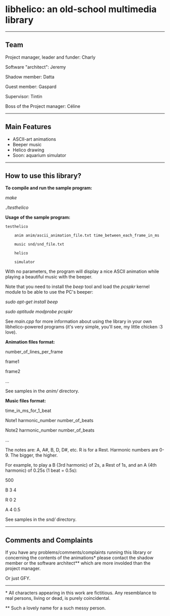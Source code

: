 # libhelico: an old-school multimedia library

-------------
Team
-------------

Project manager, leader and funder: Charly

Software "architect": Jeremy

Shadow member: Datta

Guest member: Gaspard

Supervisor: Tintin

Boss of the Project manager: Céline

-------------
Main Features
-------------

* ASCII-art animations
* Beeper music
* Helico drawing
* Soon: aquarium simulator

-------------
How to use this library?
-------------

**To compile and run the sample program:**

*make*

*./testhelico*


**Usage of the sample program:**

    testhelico
    
        anim anim/ascii_animation_file.txt time_between_each_frame_in_ms
    
        music snd/snd_file.txt

        helico

        simulator
        
        
With no parameters, the program will display a nice ASCII animation while playing a beautiful music with the beeper.


Note that you need to install the *beep* tool and load the *pcspkr* kernel module to be able to use the PC's beeper:

*sudo apt-get install beep*

*sudo aptitude modprobe pcspkr*


See *main.cpp* for more information about using the library in your own libhelico-powered programs (it's very simple, you'll see, my little chicken :3 love).


**Animation files format:**

number_of_lines_per_frame

frame1

frame2

...

See samples in the *anim/* directory.


**Music files format:**

time_in_ms_for_1_beat

Note1 harmonic_number number_of_beats

Note2 harmonic_number number_of_beats

...

The notes are: A, A#, B, D, D#, etc. R is for a Rest.
Harmonic numbers are 0-9. The bigger, the higher.

For example, to play a B (3rd harmonic) of 2s, a Rest of 1s, and an A (4th harmonic) of 0.25s (1 beat = 0.5s):

500

B 3 4

R 0 2

A 4 0.5


See samples in the *snd/* directory.



-------------
Comments and Complaints
-------------

If you have any problems/comments/complaints running this library or concerning the contents of the animations\* please contact the shadow member or the software architect\*\* which are more involded than the project manager.

Or just GFY.

-------------

\* All characters appearing in this work are fictitious. Any resemblance to real persons, living or dead, is purely coincidental.

\*\* Such a lovely name for a such messy person.


